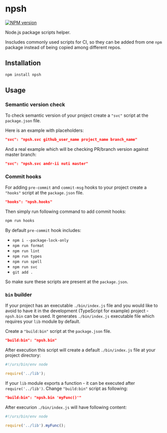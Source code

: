 # npsh

[![NPM version][npm-img]][npm-url]

Node.js package scripts helper.

Inscludes commonly used scripts for CI, so
they can be added from one `npm` package instead of
being copied among different repos.

## Installation

```bash
npm install npsh
```

## Usage

### Semantic version check

To check semantic version of your project
create a `"svc"` script at the `package.json` file.

Here is an example with placeholders:

```json
"svc": "npsh.svc github_user_name project_name branch_name"
```

And a real example which will be checking PR/branch version against master branch:

```json
"svc": "npsh.svc andr-ii nuti master" 
```

### Commit hooks

For adding `pre-commit` and `commit-msg` hooks to your project
create a `"hooks"` script at the `package.json` file.

```json
"hooks": "npsh.hooks"
```

Then simply run following command to add commit hooks:

```bash
npm run hooks
```

By default `pre-commit` hook includes:

- `npm i --package-lock-only`
- `npm run format`
- `npm run lint`
- `npm run types`
- `npm run spell`
- `npm run svc`
- `git add .`

So make sure these scripts are present at the `package.json`.

### `bin` builder

If your project has an executable `./bin/index.js` file and you
would like to avoid to have it in the development (TypeScript for example)
project - `npsh.bin` can be used. It generates `./bin/index.js` executable file
which requires your `lib` module by default.

Create a `"build:bin"` script at the `package.json` file.

```json
"build:bin": "npsh.bin"
```

After execution this script will create a default `./bin/index.js` file
at your project directory:

```js
#!/urs/bin/env node

require('../lib');
```

If your `lib` module exports a function - it can be executed after
`require('../lib')`. Change `"build:bin"` script as following:

```json
"build:bin": "npsh.bin 'myFunc()'"
```

After execurion `./bin/index.js` will have following content:

```js
#!/urs/bin/env node

require('../lib').myFunc();
```

[npm-img]: https://img.shields.io/npm/v/npsh.svg
[npm-url]: https://www.npmjs.com/package/npsh
